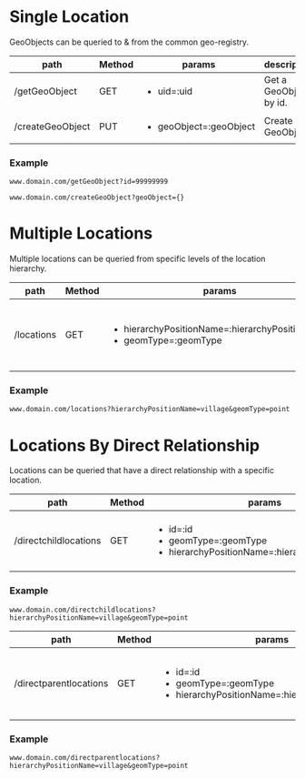 
# Single Location
GeoObjects can be queried to & from the common geo-registry.

| path  |  Method  |  params  | description  |
|---|---|---|---|
|  /getGeoObject  |  GET  |  <ul><li>uid=:uid</li></ul>  |  Get a GeoObject by id.  |
|  /createGeoObject  |  PUT  | <ul><li>geoObject=:geoObject</li></ul>  |  Create a GeoObject.  |

### Example
```
www.domain.com/getGeoObject?id=99999999
```
```
www.domain.com/createGeoObject?geoObject={}
```

# Multiple Locations 
Multiple locations can be queried from specific levels of the location hierarchy. 

| path  |  Method  |  params  | description  |
|---|---|---|---|
|  /locations  |  GET  |  <ul><li>hierarchyPositionName=:hierarchyPositionName</li> <li>geomType=:geomType</li></ul>  |  Get all locations at a specific level in the location heirarchy.  |

### Example
```
www.domain.com/locations?hierarchyPositionName=village&geomType=point
```

# Locations By Direct Relationship
Locations can be queried that have a direct relationship with a specific location.

| path  |  Method  |  params  | description  |
|---|---|---|---|
|  /directchildlocations  |  GET  |  <ul><li>id=:id</li> <li>geomType=:geomType</li> <li>hierarchyPositionName=:hierarchyPositionName </li></ul>  |  Get all direct child locations of a specific location.  |

### Example
```
www.domain.com/directchildlocations?hierarchyPositionName=village&geomType=point
```

| path  |  Method  |  params  | description  |
|---|---|---|---|
|  /directparentlocations  |  GET  |  <ul> <li>id=:id</li> <li>geomType=:geomType</li> <li>hierarchyPositionName=:hierarchyPositionName </li></ul>  |  Get all direct parent locations of a specific location.  |

### Example
```
www.domain.com/directparentlocations?hierarchyPositionName=village&geomType=point
```
